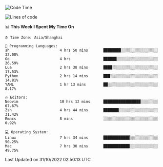 <!--START_SECTION:waka-->
![Code Time](http://img.shields.io/badge/Code%20Time-947%20hrs%2029%20mins-blue)

![Lines of code](https://img.shields.io/badge/From%20Hello%20World%20I%27ve%20Written-24%20Thousand%20lines%20of%20code-blue)

📊 **This Week I Spent My Time On** 

```text
⌚︎ Time Zone: Asia/Shanghai

💬 Programming Languages: 
sh                       4 hrs 50 mins       ████████░░░░░░░░░░░░░░░░░   32.08% 
Go                       4 hrs               ██████░░░░░░░░░░░░░░░░░░░   26.59% 
Lua                      2 hrs 38 mins       ████░░░░░░░░░░░░░░░░░░░░░   17.53% 
Python                   2 hrs 14 mins       ███░░░░░░░░░░░░░░░░░░░░░░   14.81% 
YAML                     1 hr 13 mins        ██░░░░░░░░░░░░░░░░░░░░░░░   8.17%

🔥 Editors: 
Neovim                   10 hrs 12 mins      █████████████████░░░░░░░░   67.67% 
Zsh                      4 hrs 44 mins       ███████░░░░░░░░░░░░░░░░░░   31.42% 
Emacs                    8 mins              ░░░░░░░░░░░░░░░░░░░░░░░░░   0.92%

💻 Operating System: 
Linux                    7 hrs 34 mins       ████████████░░░░░░░░░░░░░   50.25% 
Mac                      7 hrs 30 mins       ████████████░░░░░░░░░░░░░   49.75%

```


 Last Updated on 31/10/2022 02:50:13 UTC
<!--END_SECTION:waka-->
